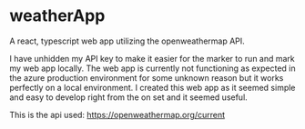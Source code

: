 # weatherApp
A react, typescript web app utilizing the openweathermap API.

I have unhidden my API key to make it easier for the marker to run and mark my web app locally.
The web app is currently not functioning as expected in the azure production environment for some unknown reason but it works perfectly on a local environment.
I created this web app as it seemed simple and easy to develop right from the on set and it seemed useful.

This is the api used: https://openweathermap.org/current
